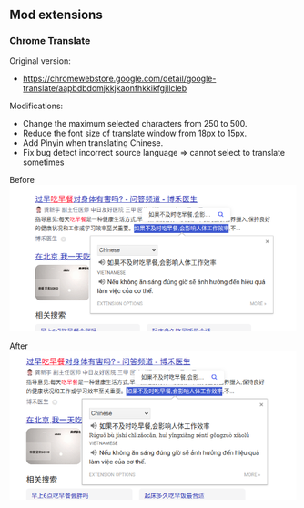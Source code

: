 ## Mod extensions

### Chrome Translate
Original version:
- https://chromewebstore.google.com/detail/google-translate/aapbdbdomjkkjkaonfhkkikfgjllcleb

Modifications:
- Change the maximum selected characters from 250 to 500.
- Reduce the font size of translate window from 18px to 15px.
- Add Pinyin when translating Chinese.
- Fix bug detect incorrect source language => cannot select to translate sometimes

Before
![](images/chrome-translate-before.png)

After
![](images/chrome-translate-after.png)
